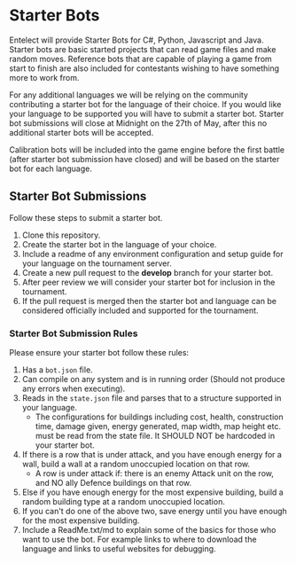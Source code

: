 # Starter Bots

Entelect will provide Starter Bots for C#, Python, Javascript and Java. Starter bots are basic started projects that can read game files and make random moves. Reference bots that are capable of playing a game from start to finish are also included for contestants wishing to have something more to work from.

For any additional languages we will be relying on the community contributing a starter bot for the language of their choice. If you would like your language to be supported you will have to submit a starter bot. Starter bot submissions will close at Midnight on the 27th of May, after this no additional starter bots will be accepted.

Calibration bots will be included into the game engine before the first battle (after starter bot submission have closed) and will be based on the starter bot for each language.

## Starter Bot Submissions

Follow these steps to submit a starter bot.

1. Clone this repository.
1. Create the starter bot in the language of your choice.
1. Include a readme of any environment configuration and setup guide for your language on the tournament server.
1. Create a new pull request to the **develop** branch for your starter bot.
1. After peer review we will consider your starter bot for inclusion in the tournament.
1. If the pull request is merged then the starter bot and language can be considered officially included and supported for the tournament.

### Starter Bot Submission Rules

Please ensure your starter bot follow these rules:

1. Has a `bot.json` file.
1. Can compile on any system and is in running order (Should not produce any errors when executing).
1. Reads in the `state.json` file and parses that to a structure supported in your language.
   * The configurations for buildings including cost, health, construction time, damage given, energy generated, map width, map height etc. must be read from the state file. It SHOULD NOT be hardcoded in your starter bot. 
1. If there is a row that is under attack, and you have enough energy for a wall, build a wall at a random unoccupied location on that row.
   * A row is under attack if: there is an enemy Attack unit on the row, and NO ally Defence buildings on that row.
1. Else if you have enough energy for the most expensive building, build a random building type at a random unoccupied location.
1. If you can't do one of the above two, save energy until you have enough for the most expensive building.
1. Include a ReadMe.txt/md to explain some of the basics for those who want to use the bot. For example links to where to download the language and links to useful websites for debugging.
